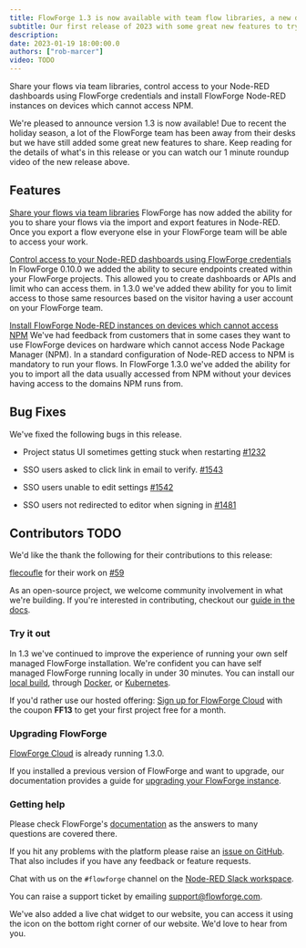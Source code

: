 ```yaml
---
title: FlowForge 1.3 is now available with team flow libraries, a new dashboard access control option and support for devices which can't access NPM.
subtitle: Our first release of 2023 with some great new features to try out, happy new year from everyone at FlowForge!
description: 
date: 2023-01-19 18:00:00.0
authors: ["rob-marcer"]
video: TODO
---
```


Share your flows via team libraries, control access to your Node-RED dashboards using FlowForge credentials and install FlowForge Node-RED instances on devices which cannot access NPM.

<!--more-->

We're pleased to announce version 1.3 is now available! Due to recent the holiday season, a lot of the FlowForge team has been away from their desks but we have still added some great new features to share. Keep reading for the details of what's in this release or you can watch our 1 minute roundup video of the new release above.

## Features

[Share your flows via team libraries](https://github.com/flowforge/flowforge/issues/226) FlowForge has now added the ability for you to share your flows via the import and export features in Node-RED. Once you export a flow everyone else in your FlowForge team will be able to access your work.

[Control access to your Node-RED dashboards using FlowForge credentials](https://github.com/flowforge/flowforge/issues/226) In FlowForge 0.10.0 we added the ability to secure endpoints created within your FlowForge projects. This allowed you to create dashboards or APIs and limit who can access them. in 1.3.0 we've added thew ability for you to limit access to those same resources based on the visitor having a user account on your FlowForge team.

[Install FlowForge Node-RED instances on devices which cannot access NPM](https://github.com/flowforge/flowforge/issues/226) We've had feedback from customers that in some cases they want to use FlowForge devices on hardware which cannot access Node Package Manager (NPM). In a standard configuration of Node-RED access to NPM is mandatory to run your flows. In FlowForge 1.3.0 we've added the ability for you to import all the data usually accessed from NPM without your devices having access to the domains NPM runs from.

## Bug Fixes

We've fixed the following bugs in this release.

- Project status UI sometimes getting stuck when restarting [#1232](https://github.com/flowforge/flowforge/issues/1232)

- SSO users asked to click link in email to verify. [#1543](https://github.com/flowforge/flowforge/issues/1543)

- SSO users unable to edit settings [#1542](https://github.com/flowforge/flowforge/issues/1542)

- SSO users not redirected to editor when signing in [#1481](https://github.com/flowforge/flowforge/issues/1481)

## Contributors TODO

We'd like the thank the following for their contributions to this release:

[flecoufle](https://github.com/flecoufle) for their work on [#59](https://github.com/flowforge/docker-compose/pull/59)

As an open-source project, we welcome community involvement in what we're building.
If you're interested in contributing, checkout our [guide in the docs](https://flowforge.com/docs/contribute/).

### Try it out

In 1.3 we've continued to improve the experience of running your own self managed FlowForge installation. We're confident you can have self managed FlowForge running locally in under 30 minutes.
You can install our [local build](https://flowforge.com/docs/install/local/), through [Docker](https://flowforge.com/docs/install/docker/), or [Kubernetes](https://flowforge.com/docs/install/kubernetes/).

If you'd rather use our hosted offering: [Sign up for FlowForge Cloud](https://app.flowforge.com/account/create?code=FF13)
with the coupon **FF13** to get your first project free for a month.

### Upgrading FlowForge

[FlowForge Cloud](https://app.flowforge.com) is already running 1.3.0.

If you installed a previous version of FlowForge and want to upgrade, our documentation provides a
guide for [upgrading your FlowForge instance](https://flowforge.com/docs/upgrade/).

### Getting help

Please check FlowForge's [documentation](https://flowforge.com/docs/) as the answers to many questions are covered there.

If you hit any problems with the platform please raise an [issue on GitHub](https://github.com/flowforge/flowforge/issues).
That also includes if you have any feedback or feature requests.

Chat with us on the `#flowforge` channel on the [Node-RED Slack workspace](https://nodered.org/slack).

You can raise a support ticket by emailing [support@flowforge.com](mailto:support@flowforge.com).

We've also added a live chat widget to our website, you can access it using the icon on the bottom right corner of our website. We'd love to hear from you.

